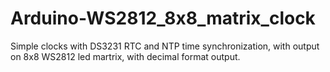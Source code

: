 # Arduino-WS2812_8x8_matrix_clock

Simple clocks with DS3231 RTC and NTP time synchronization, with output on 8x8 WS2812 led martrix, with decimal format output.

